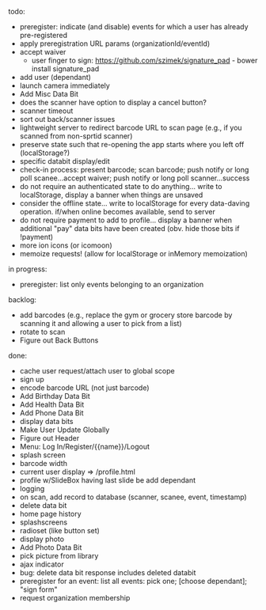 todo:
- preregister: indicate (and disable) events for which a user has already pre-registered
- apply preregistration URL params (organizationId/eventId)
- accept waiver
  - user finger to sign: https://github.com/szimek/signature_pad - bower install signature_pad
- add user (dependant)
- launch camera immediately
- Add Misc Data Bit
- does the scanner have option to display a cancel button?
- scanner timeout
- sort out back/scanner issues
- lightweight server to redirect barcode URL to scan page (e.g., if you scanned from non-sprtid scanner)
- preserve state such that re-opening the app starts where you left off (localStorage?)
- specific databit display/edit
- check-in process: present barcode; scan barcode; push notify or long poll scanee...accept waiver; push notify or long poll scanner...success
- do not require an authenticated state to do anything... write to localStorage, display a banner when things are unsaved
- consider the offline state... write to localStorage for every data-daving operation. if/when online becomes available, send to server
- do not require payment to add to profile... display a banner when additional "pay" data bits have been created (obv. hide those bits if !payment)
- more ion icons (or icomoon)
- memoize requests! (allow for localStorage or inMemory memoization)


in progress:
- preregister: list only events belonging to an organization


backlog:
- add barcodes (e.g., replace the gym or grocery store barcode by scanning it and allowing a user to pick from a list)
- rotate to scan
- Figure out Back Buttons


done:
- cache user request/attach user to global scope
- sign up
- encode barcode URL (not just barcode)
- Add Birthday Data Bit
- Add Health Data Bit
- Add Phone Data Bit
- display data bits
- Make User Update Globally
- Figure out Header
- Menu: Log In/Register/{{name}}/Logout
- splash screen
- barcode width
- current user display => /profile.html
- profile w/SlideBox having last slide be add dependant
- logging
- on scan, add record to database (scanner, scanee, event, timestamp)
- delete data bit
- home page history
- splashscreens
- radioset (like button set)
- display photo
- Add Photo Data Bit
- pick picture from library
- ajax indicator
- bug: delete data bit response includes deleted databit
- preregister for an event: list all events: pick one; [choose dependant]; "sign form"
- request organization membership

